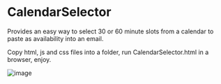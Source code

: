 # CalendarSelector
Provides an easy way to select 30 or 60 minute slots from a calendar to paste as availability into an email.

Copy html, js and css files into a folder, run CalendarSelector.html in a browser, enjoy. 

![image](https://github.com/user-attachments/assets/cbef2a8f-0405-4b77-ae96-d60410dfb89d)
